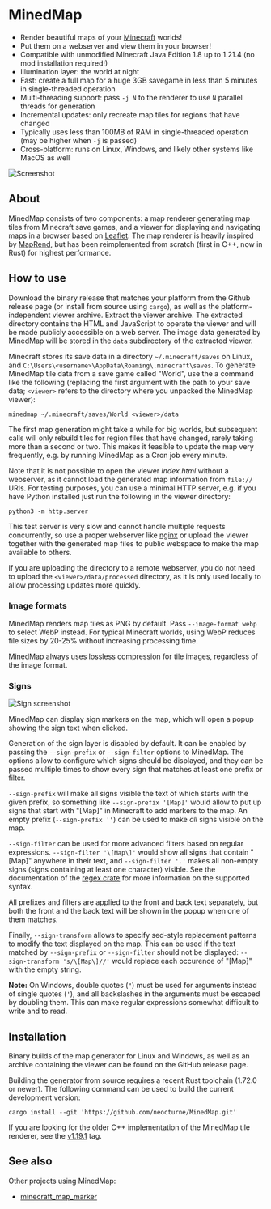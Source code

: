 # MinedMap

* Render beautiful maps of your [Minecraft](https://minecraft.net/) worlds!
* Put them on a webserver and view them in your browser!
* Compatible with unmodified Minecraft Java Edition 1.8 up to 1.21.4 (no mod installation required!)
* Illumination layer: the world at night
* Fast: create a full map for a huge 3GB savegame in less than 5 minutes in single-threaded operation
* Multi-threading support: pass `-j N` to the renderer to use `N` parallel threads for generation
* Incremental updates: only recreate map tiles for regions that have changed
* Typically uses less than 100MB of RAM in single-threaded operation (may be higher when `-j` is passed)
* Cross-platform: runs on Linux, Windows, and likely other systems like MacOS as well

![Screenshot](https://raw.githubusercontent.com/neocturne/MinedMap/997a4fb24e89d2cd3c671d77eafaa47084d14304/docs/images/MinedMap.png)

## About

MinedMap consists of two components: a map renderer generating map tiles from
Minecraft save games, and a viewer for displaying and navigating maps in a browser
based on [Leaflet](https://leafletjs.com/). The map renderer is heavily inspired by
[MapRend](https://github.com/YSelfTool/MapRend), but has been reimplemented from scratch
(first in C++, now in Rust) for highest performance.

## How to use

Download the binary release that matches your platform from the Github release
page (or install from source using `cargo`), as well as the platform-independent
viewer archive. Extract the viewer archive. The extracted directory contains the
HTML and JavaScript to operate the viewer and will be made publicly accessible
on a web server. The image data generated by MinedMap will be stored in the
`data` subdirectory of the extracted viewer.

Minecraft stores its save data in a directory `~/.minecraft/saves` on Linux,
and `C:\Users\<username>\AppData\Roaming\.minecraft\saves`. To generate MinedMap
tile data from a save game called "World", use the a command like the following
(replacing the first argument with the path to your save data; `<viewer>` refers
to the directory where you unpacked the MinedMap viewer):
```shell
minedmap ~/.minecraft/saves/World <viewer>/data
```

The first map generation might take a while for big worlds, but subsequent calls will
only rebuild tiles for region files that have changed, rarely taking more than a second
or two. This makes it feasible to update the map very frequently, e.g. by running
MinedMap as a Cron job every minute.

Note that it is not possible to open the viewer *index.html* without a webserver, as
it cannot load the generated map information from `file://` URIs. For testing purposes,
you can use a minimal HTTP server, e.g. if you have Python installed just run the
following in the viewer directory:
```shell
python3 -m http.server
```
This test server is very slow and cannot handle multiple requests concurrently, so use
a proper webserver like [nginx](https://nginx.org/) or upload the viewer together with
the generated map files to public webspace to make the map available to others.

If you are uploading the directory to a remote webserver, you do not need to upload the
`<viewer>/data/processed` directory, as it is only used locally to allow processing
updates more quickly.

### Image formats

MinedMap renders map tiles as PNG by default. Pass `--image-format webp` to select
WebP instead. For typical Minecraft worlds, using WebP reduces file sizes by 20-25%
without increasing processing time.

MinedMap always uses lossless compression for tile images, regardless of the
image format.

### Signs

![Sign screenshot](https://raw.githubusercontent.com/neocturne/MinedMap/e5d9c813ba3118d04dc7e52e3dc6f48808a69120/docs/images/signs.png)

MinedMap can display sign markers on the map, which will open a popup showing
the sign text when clicked.

Generation of the sign layer is disabled by default. It can be enabled by passing
the `--sign-prefix` or `--sign-filter` options to MinedMap. The options allow
to configure which signs should be displayed, and they can be passed multiple
times to show every sign that matches at least one prefix or filter.

`--sign-prefix` will make all signs visible the text of which starts with the
given prefix, so something like `--sign-prefix '[Map]'` would allow to put up
signs that start with "\[Map\]" in Minecraft to add markers to the map. An
empty prefix (`--sign-prefix ''`) can be used to make *all* signs visible on
the map.

`--sign-filter` can be used for more advanced filters based on regular expressions.
`--sign-filter '\[Map\]'` would show all signs that contain "\[Map\]"
anywhere in their text, and `--sign-filter '.'` makes all non-empty signs (signs
containing at least one character) visible. See the documentation of the
[regex crate](https://docs.rs/regex) for more information on the supported syntax.

All prefixes and filters are applied to the front and back text separately, but
both the front and the back text will be shown in the popup when one of them
matches.

Finally, `--sign-transform` allows to specify sed-style replacement patterns to
modify the text displayed on the map. This can be used if the text matched by
`--sign-prefix` or `--sign-filter` should not be displayed:
`--sign-transform 's/\[Map\]//'` would replace each occurence of "\[Map\]" with
the empty string.

**Note:** On Windows, double quotes (`"`) must be used for arguments instead
of single quotes (`'`), and all backslashes in the arguments must be escaped
by doubling them. This can make regular expressions somewhat difficult to
write and to read.

## Installation

Binary builds of the map generator for Linux and Windows, as well as an archive
containing the viewer can be found on the GitHub release page.

Building the generator from source requires a recent Rust toolchain (1.72.0
or newer). The following command can be used to build the current development version:
```shell
cargo install --git 'https://github.com/neocturne/MinedMap.git'
```

If you are looking for the older C++ implementation of the MinedMap tile renderer,
see the [v1.19.1](https://github.com/neocturne/MinedMap/tree/v1.19.1) tag.

## See also

Other projects using MinedMap:

- [minecraft\_map\_marker](https://github.com/christopher-besch/minecraft_map_marker)
